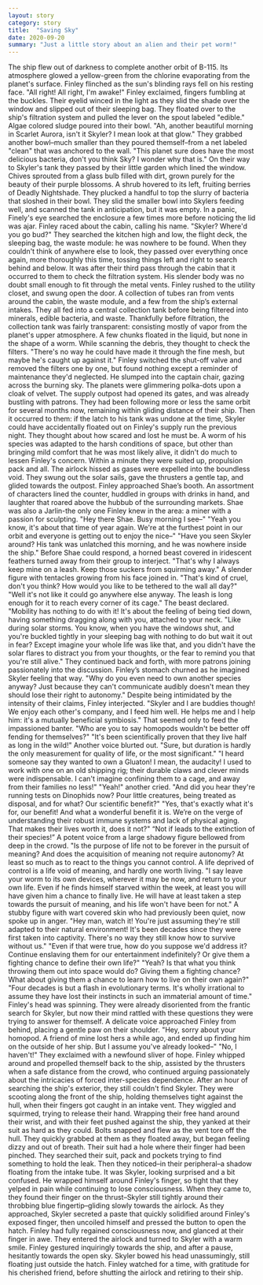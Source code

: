 ```yaml
---
layout: story
category: story
title:  "Saving Sky"
date: 2020-09-20
summary: "Just a little story about an alien and their pet worm!"
---
```


The ship flew out of darkness to complete another orbit of B-115. Its atmosphere glowed a yellow-green from the chlorine evaporating from the planet's surface.
    Finley flinched as the sun's blinding rays fell on his resting face.
    "All right! All right, I'm awake!" Finley exclaimed, fingers fumbling at the buckles.
    Their eyelid winced in the light as they slid the shade over the window and slipped out of their sleeping bag.
    They floated over to the ship's filtration system and pulled the lever on the spout labeled "edible." Algae colored sludge poured into their bowl.
    "Ah, another beautiful morning in Scarlet Aurora, isn't it Skyler? I mean look at that glow."
    They grabbed another bowl–much smaller than they poured themself–from a net labeled "clean" that was anchored to the wall.
    "This planet sure does have the most delicious bacteria, don't you think Sky? I wonder why that is."
    On their way to Skyler's tank they passed by their little garden which lined the window. Chives sprouted from a glass bulb filled with dirt, grown purely for the beauty of their purple blossoms. A shrub hovered to its left, fruiting berries of Deadly Nightshade. They plucked a handful to top the slurry of bacteria that sloshed in their bowl.
    They slid the smaller bowl into Skylers feeding well, and scanned the tank in anticipation, but it was empty. In a panic, Finely's eye searched the enclosure a few times more before noticing the lid was ajar.
    Finley raced about the cabin, calling his name. "Skyler? Where'd you go bud?"
    They searched the kitchen high and low, the flight deck, the sleeping bag, the waste module: he was nowhere to be found. When they couldn't think of anywhere else to look, they passed over everything once again, more thoroughly this time, tossing things left and right to search behind and below.
    It was after their third pass through the cabin that it occurred to them to check the filtration system. His slender body was no doubt small enough to fit through the metal vents. Finley rushed to the utility closet, and swung open the door.
    A collection of tubes ran from vents around the cabin, the waste module, and a few from the ship’s external intakes. They all fed into a central collection tank before being filtered into minerals, edible bacteria, and waste.
    Thankfully before filtration, the collection tank was fairly transparent: consisting mostly of vapor from the planet's upper atmosphere. A few chunks floated in the liquid, but none in the shape of a worm.
    While scanning the debris, they thought to check the filters. "There's no way he could have made it through the fine mesh, but maybe he's caught up against it."
    Finley switched the shut-off valve and removed the filters one by one, but found nothing except a reminder of maintenance they'd neglected.
    He slumped into the captain chair, gazing across the burning sky. The planets were glimmering polka-dots upon a cloak of velvet.
    The supply outpost had opened its gates, and was already bustling with patrons. They had been following more or less the same orbit for several months now, remaining within gliding distance of their ship.
    Then it occurred to them: if the latch to his tank was undone at the time, Skyler could have accidentally floated out on Finley's supply run the previous night. They thought about how scared and lost he must be. A worm of his species was adapted to the harsh conditions of space, but other than bringing mild comfort that he was most likely alive, it didn't do much to lessen Finley's concern.
    Within a minute they were suited up, propulsion pack and all. The airlock hissed as gases were expelled into the boundless void. They swung out the solar sails, gave the thrusters a gentle tap, and glided towards the outpost.
    Finley approached Shae’s booth. An assortment of characters lined the counter, huddled in groups with drinks in hand, and laughter that roared above the hubbub of the surrounding markets. Shae was also a Jarlin-the only one Finley knew in the area: a miner with a passion for sculpting.
    "Hey there Shae. Busy morning I see–"
    "Yeah you know, it's about that time of year again. We're at the furthest point in our orbit and everyone is getting out to enjoy the nice–"
    "Have you seen Skyler around? His tank was unlatched this morning, and he was nowhere inside the ship."
    Before Shae could respond, a horned beast covered in iridescent feathers turned away from their group to interject. "That's why I always keep mine on a leash. Keep those suckers from squirming away."
    A slender figure with tentacles growing from his face joined in. "That's kind of cruel, don't you think? How would you like to be tethered to the wall all day?"
    "Well it's not like it could go anywhere else anyway. The leash is long enough for it to reach every corner of its cage." The beast declared.
    "Mobility has nothing to do with it! It's about the feeling of being tied down, having something dragging along with you, attached to your neck.
    "Like during solar storms. You know, when you have the windows shut, and you're buckled tightly in your sleeping bag with nothing to do but wait it out in fear? Except imagine your whole life was like that, and you didn't have the solar flares to distract you from your thoughts, or the fear to remind you that you're still alive."
    They continued back and forth, with more patrons joining passionately into the discussion. Finley’s stomach churned as he imagined Skyler feeling that way.
    "Why do you even need to own another species anyway? Just because they can't communicate audibly doesn't mean they should lose their right to autonomy."
    Despite being intimidated by the intensity of their claims, Finley interjected. "Skyler and I are buddies though! We enjoy each other's company, and I feed him well. He helps me and I help him: it's a mutually beneficial symbiosis."
    That seemed only to feed the impassioned banter.
    "Who are you to say homopods wouldn't be better off fending for themselves?"
    "It's been scientifically proven that they live half as long in the wild!" Another voice blurted out.
    "Sure, but duration is hardly the only measurement for quality of life, or the most significant."
    "I heard someone say they wanted to own a Gluaton! I mean, the audacity! I used to work with one on an old shipping rig; their durable claws and clever minds were indispensable. I can't imagine confining them to a cage, and away from their families no less!"
    "Yeah!" another cried. "And did you hear they're running tests on Dinophids now? Pour little creatures, being treated as disposal, and for what? Our scientific benefit?"
    "Yes, that's exactly what it's for, our benefit! And what a wonderful benefit it is. We’re on the verge of understanding their robust immune systems and lack of physical aging. That makes their lives worth it, does it not?"
    “Not if leads to the extinction of their species!”
    A potent voice from a large shadowy figure bellowed from deep in the crowd. "Is the purpose of life not to be forever in the pursuit of meaning? And does the acquisition of meaning not require autonomy? At least so much as to react to the things you cannot control. A life deprived of control is a life void of meaning, and hardly one worth living.
    "I say leave your worm to its own devices, wherever it may be now, and return to your own life. Even if he finds himself starved within the week, at least you will have given him a chance to finally live. He will have at least taken a step towards the pursuit of meaning, and his life won't have been for not."
    A stubby figure with wart covered skin who had previously been quiet, now spoke up in anger. "Hey man, watch it! You're just assuming they're still adapted to their natural environment! It's been decades since they were first taken into captivity. There's no way they still know how to survive without us."
    "Even if that were true, how do you suppose we'd address it? Continue enslaving them for our entertainment indefinitely? Or give them a fighting chance to define their own life?"
    "Yeah? Is that what you think throwing them out into space would do? Giving them a fighting chance? What about giving them a chance to learn how to live on their own again?"
    "Four decades is but a flash in evolutionary terms. It's wholly irrational to assume they have lost their instincts in such an immaterial amount of time."
    Finley's head was spinning. They were already disoriented from the frantic search for Skyler, but now their mind rattled with these questions they were trying to answer for themself.
    A delicate voice approached Finley from behind, placing a gentle paw on their shoulder. "Hey, sorry about your homopod. A friend of mine lost hers a while ago, and ended up finding him on the outside of her ship. But I assume you've already looked–"
    "No, I haven't!" They exclaimed with a newfound sliver of hope.
    Finley whipped around and propelled themself back to the ship, assisted by the thrusters when a safe distance from the crowd, who continued arguing passionately about the intricacies of forced inter-species dependence.
    After an hour of searching the ship's exterior, they still couldn't find Skyler. They were scooting along the front of the ship, holding themselves tight against the hull, when their fingers got caught in an intake vent. They wiggled and squirmed, trying to release their hand.
    Wrapping their free hand around their wrist, and with their feet pushed against the ship, they yanked at their suit as hard as they could. Bolts snapped and flew as the vent tore off the hull. They quickly grabbed at them as they floated away, but began feeling dizzy and out of breath. Their suit had a hole where their finger had been pinched.
    They searched their suit, pack and pockets trying to find something to hold the leak. Then they noticed–in their peripheral–a shadow floating from the intake tube. It was Skyler, looking surprised and a bit confused. He wrapped himself around Finley's finger, so tight that they yelped in pain while continuing to lose consciousness.
    When they came to, they found their finger on the thrust–Skyler still tightly around their throbbing blue fingertip–gliding slowly towards the airlock. As they approached, Skyler secreted a paste that quickly solidified around Finley's exposed finger, then uncoiled himself and pressed the button to open the hatch.
    Finley had fully regained consciousness now, and glanced at their finger in awe. They entered the airlock and turned to Skyler with a warm smile.
    Finley gestured inquiringly towards the ship, and after a pause, hesitantly towards the open sky. Skyler bowed his head unassumingly, still floating just outside the hatch. Finley watched for a time, with gratitude for his cherished friend, before shutting the airlock and retiring to their ship.
